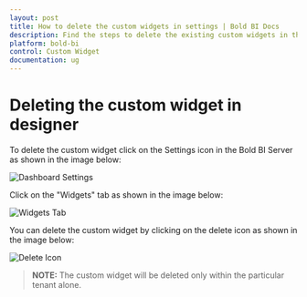 ```yaml
---
layout: post
title: How to delete the custom widgets in settings | Bold BI Docs
description: Find the steps to delete the existing custom widgets in the Bold BI widget settings page by using the delete icon in Bold BI application v5.2.48 or later. 
platform: bold-bi
control: Custom Widget
documentation: ug
---
```


# Deleting the custom widget in designer

 To delete the custom widget click on the Settings icon in the Bold BI Server as shown in the image below:

   ![Dashboard Settings](/bold-bi-docs/static/assets/embedded/visualizing-data/visualization-widgets/images/custom-widget/dashboard-settings.png#max-width=75%)

 Click on the "Widgets" tab as shown in the image below:

  ![Widgets Tab](/bold-bi-docs/static/assets/embedded/visualizing-data/visualization-widgets/images/custom-widget/widgets-section.png)
 
 You can delete the custom widget by clicking on the delete icon as shown in the image below:

  ![Delete Icon](/bold-bi-docs/static/assets/embedded/visualizing-data/visualization-widgets/images/custom-widget/delete-icon.png)

 > **NOTE:** The custom widget will be deleted only within the particular tenant alone.